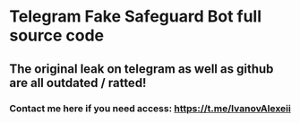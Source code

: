 # Telegram Fake Safeguard Bot full source code
## The original leak on telegram as well as github are all outdated / ratted!

### Contact me here if you need access: https://t.me/IvanovAlexeii
